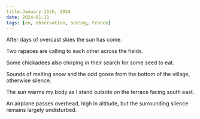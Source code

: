 ```yaml
---
title:January 11th, 2024
date: 2024-01-11
tags: [en, observation, seeing, France]
---
```



After days of overcast skies the sun has come.

Two rapaces are calling to each other across the fields. 

Some chickadees also chirping in their search for some seed to eat.

Sounds of melting snow and the odd goose from the bottom of the village, otherwise  silence.

The sun warms my body as I stand outside on the terrace facing south east.

An airplane passes overhead, high in altitude, but the surrounding silence remains largely undisturbed.

